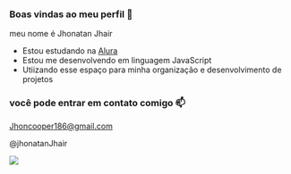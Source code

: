 ### Boas vindas ao meu perfil 🖤

meu nome é Jhonatan Jhair

- Estou estudando na [Alura](http://www.alura.com.br)
- Estou me desenvolvendo em linguagem JavaScript
- Utiizando esse espaço para minha organização e desenvolvimento de projetos

### você pode entrar em contato comigo 📫

Jhoncooper186@gmail.com

@jhonatanJhair

![](https://media1.tenor.com/m/YR1hxyktKYYAAAAC/cat.gif)
